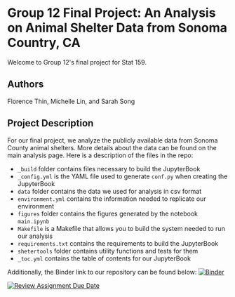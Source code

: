 # Group 12 Final Project: An Analysis on Animal Shelter Data from Sonoma Country, CA

Welcome to Group 12's final project for Stat 159. 

## Authors
Florence Thin, Michelle Lin, and Sarah Song

## Project Description
For our final project, we analyze the publicly available data from Sonoma County animal shelters. More details about the data can be found on the main analysis page. Here is a description of the files in the repo:

- `_build` folder contains files necessary to build the JupyterBook
- `_config.yml` is the YAML file used to generate `conf.py` when creating the JupyterBook
- `data` folder contains the data we used for analysis in csv format
- `environment.yml` contains the information needed to replicate our environment
- `figures` folder contains the figures generated by the notebook `main.ipynb`
- `Makefile` is a Makefile that allows you to build the system needed to run our analysis
- `requirements.txt` contains the requirements to build the JupyterBook
- `shetertools` folder contains utility functions and tests for them
- `_toc.yml` contains the table of contents for our JupyterBook

Additionally, the Binder link to our repository can be found below:
[![Binder](https://mybinder.org/badge_logo.svg)](https://mybinder.org/v2/gh/UCB-stat-159-s23/project-Group12.git/HEAD)

[![Review Assignment Due Date](https://classroom.github.com/assets/deadline-readme-button-24ddc0f5d75046c5622901739e7c5dd533143b0c8e959d652212380cedb1ea36.svg)](https://classroom.github.com/a/LiaEl886)
